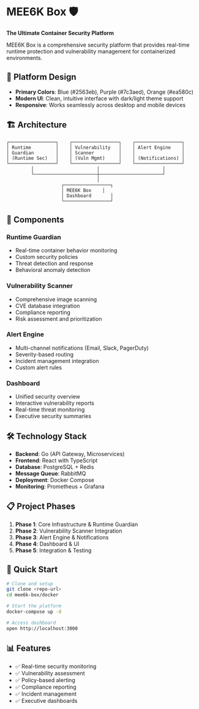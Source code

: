 # MEE6K Box 🛡️

**The Ultimate Container Security Platform**

MEE6K Box is a comprehensive security platform that provides real-time runtime protection and vulnerability management for containerized environments.

## 🎨 Platform Design
- **Primary Colors**: Blue (#2563eb), Purple (#7c3aed), Orange (#ea580c)
- **Modern UI**: Clean, intuitive interface with dark/light theme support
- **Responsive**: Works seamlessly across desktop and mobile devices

## 🏗️ Architecture

```
┌─────────────────┐    ┌─────────────────┐    ┌─────────────────┐
│ Runtime         │    │ Vulnerability   │    │ Alert Engine    │
│ Guardian        │    │ Scanner         │    │                 │
│ (Runtime Sec)   │    │ (Vuln Mgmt)     │    │ (Notifications) │
└─────────────────┘    └─────────────────┘    └─────────────────┘
         │                       │                       │
         └───────────────────────┼───────────────────────┘
                                 │
                    ┌─────────────────┐
                    │ MEE6K Box    │
                    │ Dashboard       │
                    └─────────────────┘
```

## 🚀 Components

### Runtime Guardian
- Real-time container behavior monitoring
- Custom security policies
- Threat detection and response
- Behavioral anomaly detection

### Vulnerability Scanner  
- Comprehensive image scanning
- CVE database integration
- Compliance reporting
- Risk assessment and prioritization

### Alert Engine
- Multi-channel notifications (Email, Slack, PagerDuty)
- Severity-based routing
- Incident management integration
- Custom alert rules

### Dashboard
- Unified security overview
- Interactive vulnerability reports
- Real-time threat monitoring
- Executive security summaries

## 🛠️ Technology Stack

- **Backend**: Go (API Gateway, Microservices)
- **Frontend**: React with TypeScript
- **Database**: PostgreSQL + Redis
- **Message Queue**: RabbitMQ
- **Deployment**: Docker Compose
- **Monitoring**: Prometheus + Grafana

## 📋 Project Phases

1. **Phase 1**: Core Infrastructure & Runtime Guardian
2. **Phase 2**: Vulnerability Scanner Integration  
3. **Phase 3**: Alert Engine & Notifications
4. **Phase 4**: Dashboard & UI
5. **Phase 5**: Integration & Testing

## 🚀 Quick Start

```bash
# Clone and setup
git clone <repo-url>
cd mee6k-box/docker

# Start the platform
docker-compose up -d

# Access dashboard
open http://localhost:3000
```

## 📊 Features

- ✅ Real-time security monitoring
- ✅ Vulnerability assessment
- ✅ Policy-based alerting
- ✅ Compliance reporting
- ✅ Incident management
- ✅ Executive dashboards